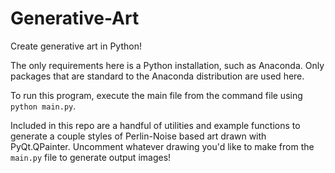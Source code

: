 # Generative-Art
Create generative art in Python!

The only requirements here is a Python installation, such as Anaconda. Only packages that are standard to the Anaconda distribution are used here.

To run this program, execute the main file from the command file using <code>python main.py</code>.

Included in this repo are a handful of utilities and example functions to generate a couple styles of Perlin-Noise based art drawn with PyQt.QPainter. Uncomment whatever drawing you'd like to make from the <code>main.py</code> file to generate output images!
